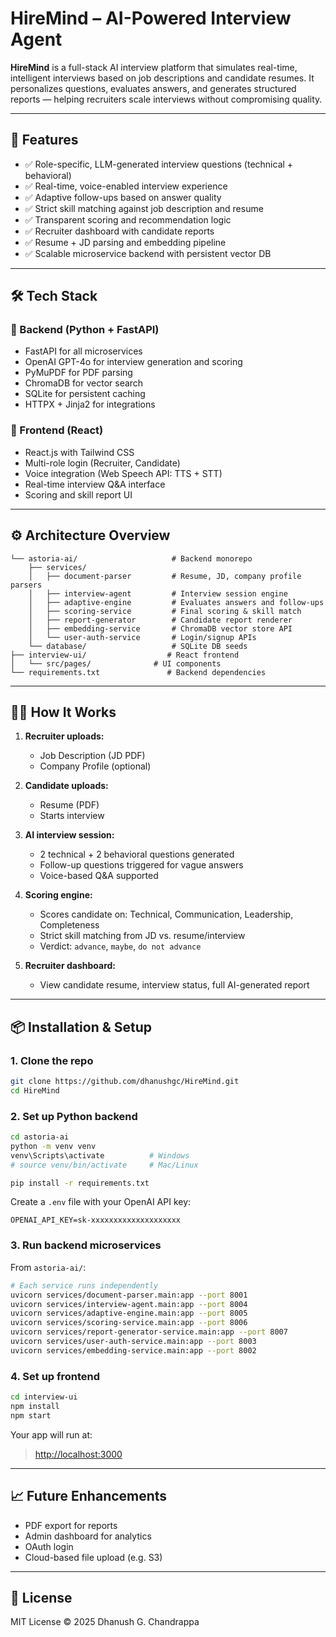 # HireMind – AI-Powered Interview Agent

**HireMind** is a full-stack AI interview platform that simulates real-time, intelligent interviews based on job descriptions and candidate resumes. It personalizes questions, evaluates answers, and generates structured reports — helping recruiters scale interviews without compromising quality.

---

## 🚀 Features

* ✅ Role-specific, LLM-generated interview questions (technical + behavioral)
* ✅ Real-time, voice-enabled interview experience
* ✅ Adaptive follow-ups based on answer quality
* ✅ Strict skill matching against job description and resume
* ✅ Transparent scoring and recommendation logic
* ✅ Recruiter dashboard with candidate reports
* ✅ Resume + JD parsing and embedding pipeline
* ✅ Scalable microservice backend with persistent vector DB

---

## 🛠️ Tech Stack

### 🧠 Backend (Python + FastAPI)

* FastAPI for all microservices
* OpenAI GPT-4o for interview generation and scoring
* PyMuPDF for PDF parsing
* ChromaDB for vector search
* SQLite for persistent caching
* HTTPX + Jinja2 for integrations

### 🎯 Frontend (React)

* React.js with Tailwind CSS
* Multi-role login (Recruiter, Candidate)
* Voice integration (Web Speech API: TTS + STT)
* Real-time interview Q\&A interface
* Scoring and skill report UI

---

## ⚙️ Architecture Overview

```
└── astoria-ai/                     # Backend monorepo
    ├── services/
    │   ├── document-parser         # Resume, JD, company profile parsers
    │   ├── interview-agent         # Interview session engine
    │   ├── adaptive-engine         # Evaluates answers and follow-ups
    │   ├── scoring-service         # Final scoring & skill match
    │   ├── report-generator        # Candidate report renderer
    │   ├── embedding-service       # ChromaDB vector store API
    │   └── user-auth-service       # Login/signup APIs
    └── database/                   # SQLite DB seeds
├── interview-ui/                  # React frontend
│   └── src/pages/              # UI components
└── requirements.txt               # Backend dependencies
```

---

## 👩‍💻 How It Works

1. **Recruiter uploads:**

   * Job Description (JD PDF)
   * Company Profile (optional)

2. **Candidate uploads:**

   * Resume (PDF)
   * Starts interview

3. **AI interview session:**

   * 2 technical + 2 behavioral questions generated
   * Follow-up questions triggered for vague answers
   * Voice-based Q\&A supported

4. **Scoring engine:**

   * Scores candidate on: Technical, Communication, Leadership, Completeness
   * Strict skill matching from JD vs. resume/interview
   * Verdict: `advance`, `maybe`, `do not advance`

5. **Recruiter dashboard:**

   * View candidate resume, interview status, full AI-generated report

---

## 📦 Installation & Setup

### 1. Clone the repo

```bash
git clone https://github.com/dhanushgc/HireMind.git
cd HireMind
```

### 2. Set up Python backend

```bash
cd astoria-ai
python -m venv venv
venv\Scripts\activate          # Windows
# source venv/bin/activate     # Mac/Linux

pip install -r requirements.txt
```

Create a `.env` file with your OpenAI API key:

```env
OPENAI_API_KEY=sk-xxxxxxxxxxxxxxxxxxxx
```

### 3. Run backend microservices

From `astoria-ai/`:

```bash
# Each service runs independently
uvicorn services/document-parser.main:app --port 8001
uvicorn services/interview-agent.main:app --port 8004
uvicorn services/adaptive-engine.main:app --port 8005
uvicorn services/scoring-service.main:app --port 8006
uvicorn services/report-generator-service.main:app --port 8007
uvicorn services/user-auth-service.main:app --port 8003
uvicorn services/embedding-service.main:app --port 8002
```

### 4. Set up frontend

```bash
cd interview-ui
npm install
npm start
```

Your app will run at:

> [http://localhost:3000](http://localhost:3000)

---


## 📈 Future Enhancements

* PDF export for reports
* Admin dashboard for analytics
* OAuth login
* Cloud-based file upload (e.g. S3)


---

## 📄 License

MIT License
© 2025 Dhanush G. Chandrappa
